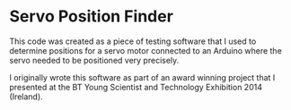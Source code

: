 # Servo Position Finder
This code was created as a piece of testing software that I used to determine positions for a servo motor connected to an Arduino where the servo needed to be positioned very precisely.

I originally wrote this software as part of an award winning project that I presented at the BT Young Scientist and Technology Exhibition 2014 (Ireland).
